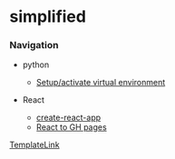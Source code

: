 # simplified

### Navigation

* python
  *  [Setup/activate virtual environment](PythonVenv.md)

* React
  * [create-react-app](create-react-app.md)
  * [React to GH pages](deployReactToGithubPages.md)



[TemplateLink](PythonVenv.md)
